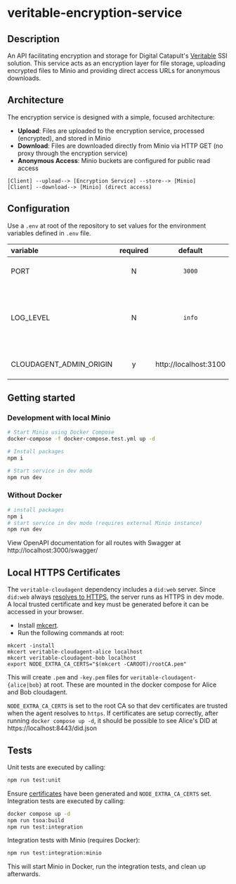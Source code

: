 # veritable-encryption-service

## Description

An API facilitating encryption and storage for Digital Catapult's [Veritable](https://github.com/digicatapult/veritable-documentation) SSI solution. This service acts as an encryption layer for file storage, uploading encrypted files to Minio and providing direct access URLs for anonymous downloads.

## Architecture

The encryption service is designed with a simple, focused architecture:

- **Upload**: Files are uploaded to the encryption service, processed (encrypted), and stored in Minio
- **Download**: Files are downloaded directly from Minio via HTTP GET (no proxy through the encryption service)
- **Anonymous Access**: Minio buckets are configured for public read access

```
[Client] --upload--> [Encryption Service] --store--> [Minio]
[Client] --download--> [Minio] (direct access)
```

## Configuration

Use a `.env` at root of the repository to set values for the environment variables defined in `.env` file.

| variable                | required |        default        | description                                                                          |
| :---------------------- | :------: | :-------------------: | :----------------------------------------------------------------------------------- |
| PORT                    |    N     |        `3000`         | The port for the API to listen on                                                    |
| LOG_LEVEL               |    N     |        `info`         | Logging level. Valid values are [`trace`, `debug`, `info`, `warn`, `error`, `fatal`] |
| CLOUDAGENT_ADMIN_ORIGIN |    y     | http://localhost:3100 | veritable-cloudagent url                                                             |

## Getting started

### Development with local Minio

```sh
# Start Minio using Docker Compose
docker-compose -f docker-compose.test.yml up -d

# Install packages
npm i

# Start service in dev mode
npm run dev
```

### Without Docker
```sh
# install packages
npm i
# start service in dev mode (requires external Minio instance)
npm run dev
```

View OpenAPI documentation for all routes with Swagger at http://localhost:3000/swagger/

## Local HTTPS Certificates

The `veritable-cloudagent` dependency includes a `did:web` server. Since `did:web` always [resolves to HTTPS](https://w3c-ccg.github.io/did-method-web/#read-resolve/), the server runs as HTTPS in dev mode. A local trusted certificate and key must be generated before it can be accessed in your browser.

- Install [mkcert](https://github.com/FiloSottile/mkcert#installation).
- Run the following commands at root:

```
mkcert -install
mkcert veritable-cloudagent-alice localhost
mkcert veritable-cloudagent-bob localhost
export NODE_EXTRA_CA_CERTS="$(mkcert -CAROOT)/rootCA.pem"
```

This will create `.pem` and `-key.pem` files for `veritable-cloudagent-{alice|bob}` at root. These are mounted in the docker compose for Alice and Bob cloudagent.

`NODE_EXTRA_CA_CERTS` is set to the root CA so that dev certificates are trusted when the agent resolves to `https`. If certificates are setup correctly, after running `docker compose up -d`, it should be possible to see Alice's DID at https://localhost:8443/did.json

## Tests

Unit tests are executed by calling:

```sh
npm run test:unit
```

Ensure [certificates](#local-https-certificates) have been generated and `NODE_EXTRA_CA_CERTS` set. Integration tests are executed by calling:

```sh
docker compose up -d
npm run tsoa:build
npm run test:integration
```

Integration tests with Minio (requires Docker):

```sh
npm run test:integration:minio
```

This will start Minio in Docker, run the integration tests, and clean up afterwards.
